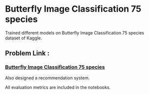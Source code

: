 # Butterfly Image Classification 75 species

Trained different models on Butterfly Image Classification 75 species dataset of Kaggle.

## Problem Link : 

### [Butterfly Image Classification 75 species](https://www.kaggle.com/gpiosenka/butterfly-images40-species)

Also designed a recommendation system.

All evaluation metrics are included in the notebooks.